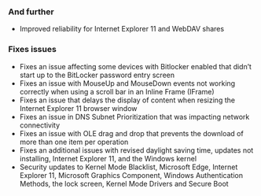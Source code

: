 ### And further
- Improved reliability for Internet Explorer 11 and WebDAV shares

### Fixes issues
- Fixes an issue affecting some devices with Bitlocker enabled that didn’t start up to the BitLocker password entry screen
- Fixes an issue with MouseUp and MouseDown events not working correctly when using a scroll bar in an Inline Frame (IFrame)
- Fixes an issue that delays the display of content when resizing the Internet Explorer 11 browser window
- Fixes an issue in DNS Subnet Prioritization that was impacting network connectivity
- Fixes an issue with OLE drag and drop that prevents the download of more than one item per operation
- Fixes an additional issues with revised daylight saving time, updates not installing, Internet Explorer 11, and the Windows kernel
- Security updates to Kernel Mode Blacklist, Microsoft Edge, Internet Explorer 11, Microsoft Graphics Component, Windows Authentication Methods, the lock screen, Kernel Mode Drivers and Secure Boot